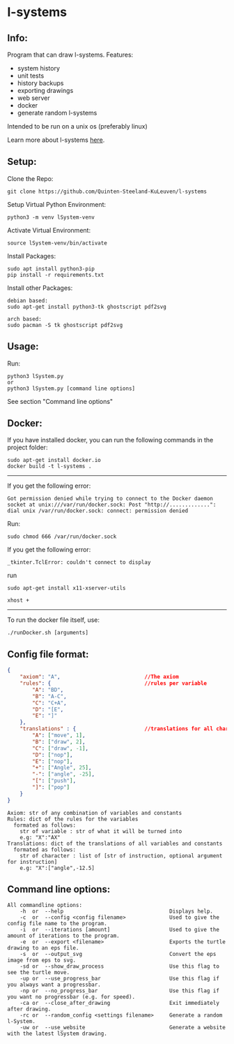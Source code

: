 # l-systems

## Info:

Program that can draw l-systems.
Features:
- system history
- unit tests
- history backups
- exporting drawings
- web server
- docker
- generate random l-systems

Intended to be run on a unix os (preferably linux)

Learn more about l-systems [here](https://en.wikipedia.org/wiki/L-system).

## Setup:

Clone the Repo:
```
git clone https://github.com/Quinten-Steeland-KuLeuven/l-systems
```
Setup Virtual Python Environment:
```
python3 -m venv lSystem-venv
```
Activate Virtual Environment:
```
source lSystem-venv/bin/activate
```
Install Packages:
```
sudo apt install python3-pip
pip install -r requirements.txt
```
Install other Packages:
```
debian based:
sudo apt-get install python3-tk ghostscript pdf2svg

arch based:
sudo pacman -S tk ghostscript pdf2svg
```

## Usage:

Run:
```
python3 lSystem.py
or
python3 lSystem.py [command line options]
```
See section "Command line options"

## Docker:


If you have installed docker, you can run the following commands in the project folder:
```
sudo apt-get install docker.io
docker build -t l-systems .
```
--------------------------------
If you get the following error:
```
Got permission denied while trying to connect to the Docker daemon socket at unix:///var/run/docker.sock: Post "http://.............": dial unix /var/run/docker.sock: connect: permission denied
```
Run:
```
sudo chmod 666 /var/run/docker.sock
```
If you get the following error:
```
_tkinter.TclError: couldn't connect to display
```
run
```
sudo apt-get install x11-xserver-utils

xhost +
```
--------------------------------

To run the docker file itself, use:
```
./runDocker.sh [arguments]
```

## Config file format:

```json
{
    "axiom": "A",                           //The axiom
    "rules": {                              //rules per variable
        "A": "BD",
        "B": "A-C",
        "C": "C+A",
        "D": "[E",
        "E": "]"
    },
    "translations" : {                      //translations for all characters
        "A": ["move", 1],
        "B": ["draw", 2],
        "C": ["draw", -1],
        "D": ["nop"],
        "E": ["nop"],
        "+": ["Angle", 25],
        "-": ["angle", -25],
        "[": ["push"],
        "]": ["pop"]
    }
}
```
```
Axiom: str of any combination of variables and constants  
Rules: dict of the rules for the variables  
  formated as follows:  
    str of variable : str of what it will be turned into  
    e.g: "X":"AX"  
Translations: dict of the translations of all variables and constants  
  formated as follows:  
    str of character : list of [str of instruction, optional argument for instruction]  
    e.g: "X":["angle",-12.5]  
```


## Command line options:

```
All commandline options:
    -h  or  --help                                  Displays help.
    -c  or  --config <config filename>              Used to give the config file name to the program.
    -i  or  --iterations [amount]                   Used to give the amount of iterations to the program.
    -e  or  --export <filename>                     Exports the turtle drawing to an eps file.
    -s  or  --output_svg                            Convert the eps image from eps to svg.
    -sd or  --show_draw_process                     Use this flag to see the turtle move.
    -up or  --use_progress_bar                      Use this flag if you always want a progressbar.
    -np or  --no_progress_bar                       Use this flag if you want no progressbar (e.g. for speed).
    -ca or  --close_after_drawing                   Exit immediately after drawing.
    -rc or  --random_config <settings filename>     Generate a random l-System.
    -uw or  --use_website                           Generate a website with the latest lSystem drawing.
```
